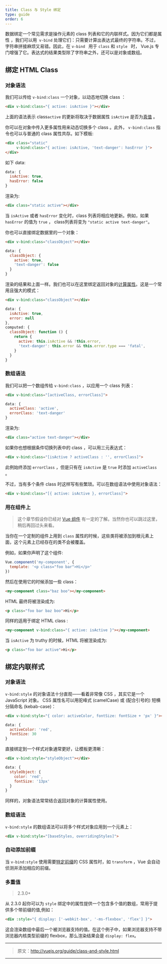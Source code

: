```yaml
---
title: Class 与 Style 绑定
type: guide
order: 6
---
```


数据绑定一个常见需求是操作元素的 class 列表和它的内联样式。因为它们都是属性 ，我们可以用` v-bind` 处理它们：只需要计算出表达式最终的字符串。不过，字符串拼接麻烦又易错。因此，在 `v-bind ` 用于 ` class ` 和 `style ` 时， Vue.js 专门增强了它。表达式的结果类型除了字符串之外，还可以是对象或数组。

## 绑定 HTML Class

### 对象语法

我们可以传给 `v-bind:class` 一个对象，以动态地切换 class ：

``` html
<div v-bind:class="{ active: isActive }"></div>
```
上面的语法表示 class`active` 的更新将取决于数据属性 `isActive` 是否为[真值](https://developer.mozilla.org/en-US/docs/Glossary/Truthy) 。

你可以在对象中传入更多属性用来动态切换多个 class 。此外， `v-bind:class` 指令也可以与普通的 class 属性共存。如下模板:

``` html
<div class="static"
     v-bind:class="{ active: isActive, 'text-danger': hasError }">
</div>
```

如下 data:

``` js
data: {
  isActive: true,
  hasError: false
}
```

渲染为:

``` html
<div class="static active"></div>
```

当 `isActive` 或者 `hasError` 变化时，class 列表将相应地更新。例如，如果 `hasError` 的值为 `true` ， class列表将变为 `"static active text-danger"`。

你也可以直接绑定数据里的一个对象：

``` html
<div v-bind:class="classObject"></div>
```
``` js
data: {
  classObject: {
    active: true,
    'text-danger': false
  }
}
```
渲染的结果和上面一样。我们也可以在这里绑定返回对象的[计算属性](computed.html)。这是一个常用且强大的模式：


``` html
<div v-bind:class="classObject"></div>
```
``` js
data: {
  isActive: true,
  error: null
},
computed: {
  classObject: function () {
    return {
      active: this.isActive && !this.error,
      'text-danger': this.error && this.error.type === 'fatal',
    }
  }
}
```

### 数组语法

我们可以把一个数组传给  `v-bind:class` ，以应用一个 class 列表：

``` html
<div v-bind:class="[activeClass, errorClass]">
```
``` js
data: {
  activeClass: 'active',
  errorClass: 'text-danger'
}
```

渲染为:

``` html
<div class="active text-danger"></div>
```

如果你也想根据条件切换列表中的 class ，可以用三元表达式：

``` html
<div v-bind:class="[isActive ? activeClass : '', errorClass]">
```
此例始终添加 `errorClass` ，但是只有在 `isActive` 是 `true` 时添加 `activeClass` 。

不过，当有多个条件 class 时这样写有些繁琐。可以在数组语法中使用对象语法：

``` html
<div v-bind:class="[{ active: isActive }, errorClass]">
```

### 用在组件上

> 这个章节假设你已经对 [Vue 组件](components.html) 有一定的了解。当然你也可以跳过这里，稍后再回过头来看。

当你在一个定制的组件上用到 `class` 属性的时候，这些类将被添加到根元素上面，这个元素上已经存在的类不会被覆盖。

例如，如果你声明了这个组件:

``` js
Vue.component('my-component', {
  template: '<p class="foo bar">Hi</p>'
})
```

然后在使用它的时候添加一些 class：

``` html
<my-component class="baz boo"></my-component>
```

HTML 最终将被渲染成为:

``` html
<p class="foo bar baz boo">Hi</p>
```

同样的适用于绑定 HTML class :

``` html
<my-component v-bind:class="{ active: isActive }"></my-component>
```

当 `isActive` 为 truthy 的时候，HTML 将被渲染成为:

``` html
<p class="foo bar active">Hi</p>
```

## 绑定内联样式

### 对象语法

`v-bind:style` 的对象语法十分直观——看着非常像 CSS ，其实它是一个 JavaScript 对象。 CSS 属性名可以用驼峰式 (camelCase) 或 (配合引号的) 短横分隔命名 (kebab-case)：

``` html
<div v-bind:style="{ color: activeColor, fontSize: fontSize + 'px' }"></div>
```
``` js
data: {
  activeColor: 'red',
  fontSize: 30
}
```

直接绑定到一个样式对象通常更好，让模板更清晰：

``` html
<div v-bind:style="styleObject"></div>
```
``` js
data: {
  styleObject: {
    color: 'red',
    fontSize: '13px'
  }
}

```
同样的，对象语法常常结合返回对象的计算属性使用。

### 数组语法

`v-bind:style` 的数组语法可以将多个样式对象应用到一个元素上：

``` html
<div v-bind:style="[baseStyles, overridingStyles]">
```

### 自动添加前缀

当 `v-bind:style` 使用需要[特定前缀](https://developer.mozilla.org/en-US/docs/Glossary/Vendor_Prefix)的 CSS 属性时，如 `transform` ，Vue 会自动侦测并添加相应的前缀。

### 多重值

> 2.3.0+

从 2.3.0 起你可以为 `style` 绑定中的属性提供一个包含多个值的数组，常用于提供多个带前缀的值,例如：

``` html
<div :style="{ display: ['-webkit-box', '-ms-flexbox', 'flex'] }">
```

这会渲染数组中最后一个被浏览器支持的值。在这个例子中，如果浏览器支持不带浏览器内核类型前缀的 flexbox，那么渲染结果会是 `display: flex`。

***

> 原文：http://vuejs.org/guide/class-and-style.html

***
